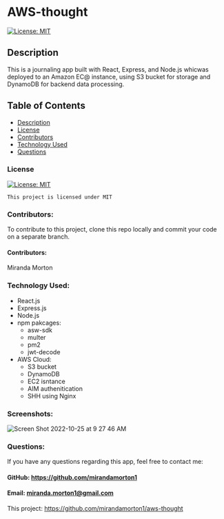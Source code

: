 # AWS-thought

[![License: MIT](https://img.shields.io/badge/License-MIT-yellow.svg)](https://opensource.org/licenses/MIT)
  
  ## Description
  This is a journaling app built with React, Express, and Node.js whicwas deployed to an Amazon EC@ instance, using S3 bucket for storage and DynamoDB for backend data processing.  
  

  ## Table of Contents
  * [Description](#description)
  * [License](#license)
  * [Contributors](#contributors)
  * [Technology Used](#technology-used)
  * [Questions](#questions)

  ### License

  
[![License: MIT](https://img.shields.io/badge/License-MIT-yellow.svg)](https://opensource.org/licenses/MIT)
  
  
`This project is licensed under MIT`
  ### Contributors: 
  To contribute to this project, clone this repo locally and commit your code on a separate branch. 
  #### Contributors:
  Miranda Morton
  ### Technology Used:
  - React.js
  - Express.js
  - Node.js
  - npm pakcages:
    - asw-sdk
    - multer
    - pm2
    - jwt-decode
 - AWS Cloud:
    - S3 bucket
    - DynamoDB
    - EC2 isntance
    - AIM authenitication 
    - SHH using Nginx
   
  ### Screenshots:
  
  ![Screen Shot 2022-10-25 at 9 27 46 AM](https://user-images.githubusercontent.com/107001559/197803447-681c9496-e3bc-4028-ab64-bd4be4acbe04.png)

  ### Questions:
  If you have any questions regarding this app, feel free to contact me: 
  #### GitHub: https://github.com/mirandamorton1   
  #### Email: miranda.morton1@gmail.com
  This project: https://github.com/mirandamorton1/aws-thought

